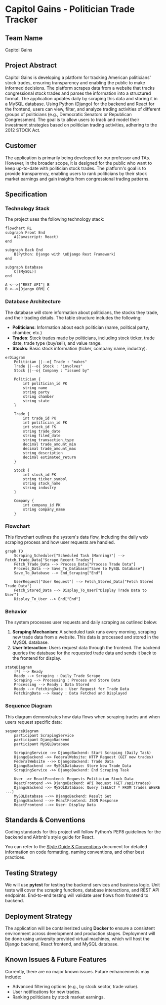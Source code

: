 # Capitol Gains - Politician Trade Tracker

## Team Name
Capitol Gains

## Project Abstract
Capitol Gains is developing a platform for tracking American politicians' stock trades, ensuring transparency and enabling the public to make informed decisions. The platform scrapes data from a website that tracks congressional stock trades and parses the information into a structured format. The application updates daily by scraping this data and storing it in a MySQL database. Using Python (Django) for the backend and React for the frontend, users can view, filter, and analyze trading activities of different groups of politicians (e.g., Democratic Senators or Republican Congressmen). The goal is to allow users to track and model their investment strategies based on politician trading activities, adhering to the 2012 STOCK Act.

## Customer
The application is primarily being developed for our professor and TAs. However, in the broader scope, it is designed for the public who want to keep up-to-date with politician stock trades. The platform's goal is to provide transparency, enabling users to rank politicians by their stock market earnings and gain insights from congressional trading patterns.

## Specification

### Technology Stack
The project uses the following technology stack:

```mermaid
flowchart RL
subgraph Front End
	A(Javascript: React)
end
	
subgraph Back End
	B(Python: Django with \nDjango Rest Framework)
end
	
subgraph Database
	C[(MySQL)]
end

A <-->|"REST API"| B
B <-->|Django ORM| C
```

### Database Architecture
The database will store information about politicians, the stocks they trade, and their trading details. The table structure includes the following:

- **Politicians**: Information about each politician (name, political party, chamber, etc.)
- **Trades**: Stock trades made by politicians, including stock ticker, trade date, trade type (buy/sell), and value range.
- **Stocks**: Basic stock information (ticker, company name, industry).

```mermaid
erDiagram
    Politician ||--o{ Trade : "makes"
    Trade ||--o{ Stock : "involves"
    Stock ||--o{ Company : "issued by"

    Politician {
        int politician_id PK
        string name
        string party
        string chamber
        string state
    }

    Trade {
        int trade_id PK
        int politician_id FK
        int stock_id FK
        string trade_date
        string filed_date
        string transaction_type
        decimal trade_amount_min
        decimal trade_amount_max
        string description
        decimal estimated_return
    }

    Stock {
        int stock_id PK
        string ticker_symbol
        string stock_name
        string industry
    }

    Company {
        int company_id PK
        string company_name
    }
```

### Flowchart
This flowchart outlines the system's data flow, including the daily web scraping process and how user requests are handled.

```mermaid
graph TD
    Scraping_Scheduler["Scheduled Task (Morning)"] --> Fetch_Trade_Data["Scrape Recent Trades"]
    Fetch_Trade_Data --> Process_Data["Process Trade Data"]
    Process_Data --> Save_To_Database["Save to MySQL Database"]
    Save_To_Database --> End_Scraping["End"]

    UserRequest["User Request"] --> Fetch_Stored_Data["Fetch Stored Trade Data"]
    Fetch_Stored_Data --> Display_To_User["Display Trade Data to User"]
    Display_To_User --> End["End"]
```

### Behavior
The system processes user requests and daily scraping as outlined below:

1. **Scraping Mechanism**: A scheduled task runs every morning, scraping new trade data from a website. This data is processed and stored in the MySQL database.
2. **User Interaction**: Users request data through the frontend. The backend queries the database for the requested trade data and sends it back to the frontend for display.

```mermaid
stateDiagram
    [*] --> Ready
    Ready --> Scraping : Daily Trade Scrape
    Scraping --> Processing : Process and Store Data
    Processing --> Ready : Data Stored
    Ready --> FetchingData : User Request for Trade Data
    FetchingData --> Ready : Data Fetched and Displayed
```

### Sequence Diagram
This diagram demonstrates how data flows when scraping trades and when users request specific data:

```mermaid
sequenceDiagram
    participant ScrapingService
    participant DjangoBackend
    participant MySQLDatabase

    ScrapingService ->> DjangoBackend: Start Scraping (Daily Task)
    DjangoBackend ->> FederalWebsite: HTTP Request (GET new trades)
    FederalWebsite -->> DjangoBackend: Trade Data
    DjangoBackend ->> MySQLDatabase: Store New Trade Data
    ScrapingService ->> DjangoBackend: End Scraping Task

    User ->> ReactFrontend: Requests Politician Stock Data
    ReactFrontend ->> DjangoBackend: API Request (GET /api/trades)
    DjangoBackend ->> MySQLDatabase: Query (SELECT * FROM trades WHERE ...)
    MySQLDatabase -->> DjangoBackend: Result Set
    DjangoBackend -->> ReactFrontend: JSON Response
    ReactFrontend -->> User: Display Data
```

## Standards & Conventions
Coding standards for this project will follow Python’s PEP8 guidelines for the backend and Airbnb's style guide for React.

You can refer to the [Style Guide & Conventions](STYLE.md) document for detailed information on code formatting, naming conventions, and other best practices.

## Testing Strategy
We will use **pytest** for testing the backend services and business logic. Unit tests will cover the scraping functions, database interactions, and REST API endpoints. End-to-end testing will validate user flows from frontend to backend.

## Deployment Strategy
The application will be containerized using **Docker** to ensure a consistent environment across development and production stages. Deployment will be done using university provided virtual machines, which will host the Django backend, React frontend, and MySQL database.

## Known Issues & Future Features
Currently, there are no major known issues. Future enhancements may include:
- Advanced filtering options (e.g., by stock sector, trade value).
- User notifications for new trades.
- Ranking politicians by stock market earnings.